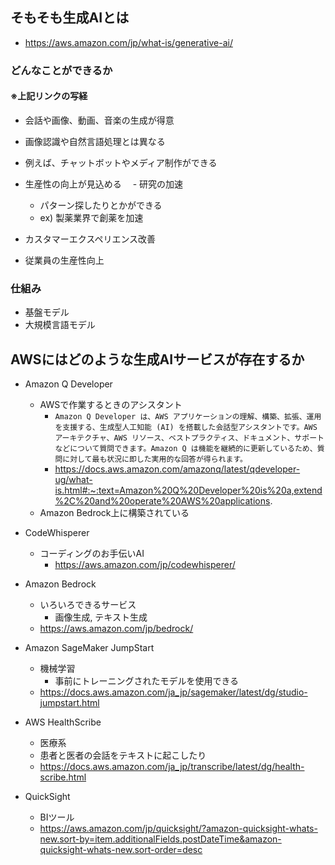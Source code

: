 ## そもそも生成AIとは
- https://aws.amazon.com/jp/what-is/generative-ai/
### どんなことができるか
#### ※上記リンクの写経
- 会話や画像、動画、音楽の生成が得意
- 画像認識や自然言語処理とは異なる
- 例えば、チャットボットやメディア制作ができる

- 生産性の向上が見込める
　- 研究の加速
    - パターン探したりとかができる
    - ex) 製薬業界で創薬を加速
- カスタマーエクスペリエンス改善
- 従業員の生産性向上
### 仕組み
- 基盤モデル
- 大規模言語モデル
## AWSにはどのような生成AIサービスが存在するか
- Amazon Q Developer
  - AWSで作業するときのアシスタント
    - `Amazon Q Developer は、AWS アプリケーションの理解、構築、拡張、運用を支援する、生成型人工知能 (AI) を搭載した会話型アシスタントです。AWS アーキテクチャ、AWS リソース、ベストプラクティス、ドキュメント、サポートなどについて質問できます。Amazon Q は機能を継続的に更新しているため、質問に対して最も状況に即した実用的な回答が得られます。`
    - https://docs.aws.amazon.com/amazonq/latest/qdeveloper-ug/what-is.html#:~:text=Amazon%20Q%20Developer%20is%20a,extend%2C%20and%20operate%20AWS%20applications.
  - Amazon Bedrock上に構築されている
- CodeWhisperer
  - コーディングのお手伝いAI
    - https://aws.amazon.com/jp/codewhisperer/
- Amazon Bedrock
  - いろいろできるサービス
    - 画像生成, テキスト生成
  - https://aws.amazon.com/jp/bedrock/
- Amazon SageMaker JumpStart
  - 機械学習
    - 事前にトレーニングされたモデルを使用できる
  - https://docs.aws.amazon.com/ja_jp/sagemaker/latest/dg/studio-jumpstart.html
- AWS HealthScribe
  - 医療系
  - 患者と医者の会話をテキストに起こしたり
  - https://docs.aws.amazon.com/ja_jp/transcribe/latest/dg/health-scribe.html

- QuickSight
  - BIツール
  - https://aws.amazon.com/jp/quicksight/?amazon-quicksight-whats-new.sort-by=item.additionalFields.postDateTime&amazon-quicksight-whats-new.sort-order=desc
